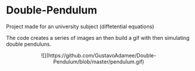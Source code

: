 # Double-Pendulum

Project made for an university subject (diffetential equations)

The code creates a series of images an then build a gif with then simulating double penduluns.

<p align="center">
  ![](https://github.com/GustavoAdamee/Double-Pendulum/blob/master/pendulum.gif)
</p>

